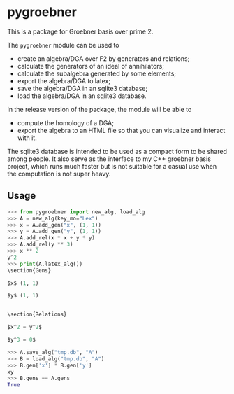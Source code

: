 # pygroebner

This is a package for Groebner basis over prime 2.

The `pygroebner` module can be used to
* create an algebra/DGA over F2 by generators and relations;
* calculate the generators of an ideal of annihilators;
* calculate the subalgebra generated by some elements;
* export the algebra/DGA to latex;
* save the algebra/DGA in an sqlite3 database;
* load the algebra/DGA in an sqlite3 database.

In the release version of the package, the module will be able to
* compute the homology of a DGA;
* export the algebra to an HTML file so that you can visualize and interact with it.

The sqlite3 database is intended to be used as a compact form to be shared among people.
It also serve as the interface to my C++ groebner basis project, which runs much faster
but is not suitable for a casual use when the computation is not super heavy.

## Usage
```python
>>> from pygroebner import new_alg, load_alg
>>> A = new_alg(key_mo="Lex")
>>> x = A.add_gen("x", (1, 1))
>>> y = A.add_gen("y", (1, 1))
>>> A.add_rel(x * x + y * y)
>>> A.add_rel(y ** 3)
>>> x ** 2
y^2
>>> print(A.latex_alg())
\section{Gens}

$x$ (1, 1)

$y$ (1, 1)


\section{Relations}

$x^2 = y^2$

$y^3 = 0$

>>> A.save_alg("tmp.db", "A")
>>> B = load_alg("tmp.db", "A")
>>> B.gen['x'] * B.gen['y']
xy
>>> B.gens == A.gens
True
```


